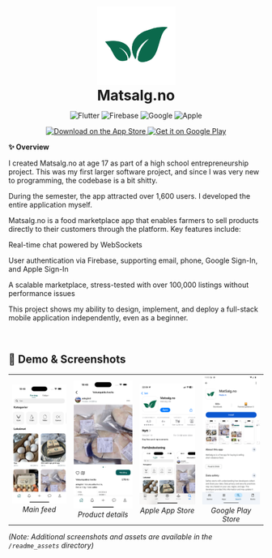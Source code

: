 <div align="center">
  <img src="readme_assets/matsalg_leaf_transp.png" alt="Matsalg Logo" width="155" style="margin-bottom: 0;"/>
  <h1 style="margin: 0; padding: 0;">Matsalg.no</h1>
  
<!-- Tech Badges -->
![Flutter](https://img.shields.io/badge/Flutter-02569B?style=for-the-badge&logo=flutter&logoColor=white)
![Firebase](https://img.shields.io/badge/Firebase-FFCA28?style=for-the-badge&logo=firebase&logoColor=black)
![Google](https://img.shields.io/badge/Google-4285F4?style=for-the-badge&logo=google&logoColor=white)
![Apple](https://img.shields.io/badge/Apple-000000?style=for-the-badge&logo=apple&logoColor=white)

<!-- App store and google play. -->
  <a href="https://apps.apple.com/us/app/matsalg-no/id6739165687">
    <img alt="Download on the App Store" title="App Store" src="http://i.imgur.com/0n2zqHD.png" width="155">
  </a>

  <a href="https://play.google.com/store/apps/details?id=com.matsalg.no&hl=no">
    <img alt="Get it on Google Play" title="Google Play" src="http://i.imgur.com/mtGRPuM.png" width="155">
  </a>
</div>



**✨ Overview**

I created Matsalg.no at age 17 as part of a high school entrepreneurship project. This was my first larger software project, and since I was very new to programming, the codebase is a bit shitty.

During the semester, the app attracted over 1,600 users. I developed the entire application myself.

Matsalg.no is a food marketplace app that enables farmers to sell products directly to their customers through the platform. Key features include:

Real-time chat powered by WebSockets

User authentication via Firebase, supporting email, phone, Google Sign-In, and Apple Sign-In

A scalable marketplace, stress-tested with over 100,000 listings without performance issues

This project shows my ability to design, implement, and deploy a full-stack mobile application independently, even as a beginner.

<br/>

## 📱 Demo & Screenshots
<div align="center">
  <table>
    <tr>
      <td align="center">
        <img src="readme_assets/home.png" alt="Home Screen" width="170"/><br/>
        <em>Main feed</em>
      </td>
      <td align="center">
        <img src="readme_assets/details.png" alt="Details Screen" width="170"/><br/>
        <em>Product details</em>
      </td>
      <td align="center">
        <img src="readme_assets/app_store.png" alt="App Store" width="170"/><br/>
        <em>Apple App Store</em>
      </td>
      <td align="center">
        <img src="readme_assets/google_play.png" alt="Google Play" width="170"/><br/>
        <em>Google Play Store</em>
      </td>
    </tr>
  </table>
</div>

*(Note: Additional screenshots and assets are available in the `/readme_assets` directory)*



